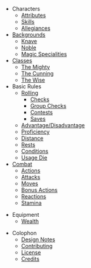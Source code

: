 + Characters
  + [Attributes](pages/characters/attributes.md)
  + [Skills](pages/characters/skills.md)
  + [Allegiances](pages/characters/allegiances.md)
+ [Backgrounds](pages/backgrounds/index.md)
  + [Knave](pages/backgrounds/knave.md)
  + [Noble](pages/backgrounds/noble.md)
  + [Magic Specialities](pages/backgrounds/magic.md)
+ [Classes](pages/classes/index.md)
  + [The Mighty](pages/classes/mighty.md)
  + [The Cunning](pages/classes/cunning.md)
  + [The Wise](pages/classes/wise.md)
+ Basic Rules
  + [Rolling](pages/rules/rolling.md)
    + [Checks](pages/rules/rolling/checks.md)
    + [Group Checks](pages/rules/rolling/group.md)
    + [Contests](pages/rules/rolling/contests.md)
    + [Saves](pages/rules/rolling/saves.md)
  + [Advantage/Disadvantage](pages/rules/advantage.md)
  + [Proficiency](pages/rules/proficiency.md)
  + [Distance](pages/rules/distance.md)
  + [Rests](pages/rules/rests.md)
  + [Conditions](pages/rules/conditions.md)
  + [Usage Die](pages/rules/usage.md)
+ [Combat](pages/combat/index.md)
  + [Actions](pages/combat/actions.md)
  + [Attacks](pages/combat/attacks.md)
  + [Moves](pages/combat/moves.md)
  + [Bonus Actions](pages/combat/bonus-actions.md)
  + [Reactions](pages/combat/reactions.md)
  + [Stamina](pages/combat/stamina.md)
* Equipment
  * [Wealth](pages/equipment/wealth.md)
+ Colophon
  + [Design Notes](design-notes.md)
  + [Contributing](contributing.md)
  + [License](license.md)
  + [Credits](credits.md)
